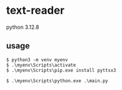 # text-reader
python 3.12.8

## usage
```
$ python3 -m venv myenv
$ .\myenv\Scripts\activate
$ .\myenv\Scripts\pip.exe install pyttsx3

$ .\myenv\Scripts\python.exe .\main.py
```